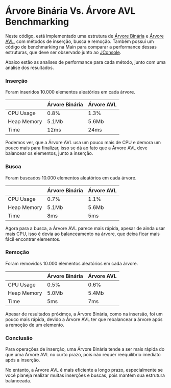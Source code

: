 # Árvore Binária Vs. Árvore AVL Benchmarking

Neste código, está implementado uma estrutura de [Árvore Binária](https://pt.wikipedia.org/wiki/%C3%81rvore_bin%C3%A1ria) e [Árvore AVL](https://pt.wikipedia.org/wiki/%C3%81rvore_AVL), com métodos de inserção, busca e remoção. Também possui um código de benchmarking na Main para comparar a performance dessas estruturas, que deve ser observado junto ao [JConsole](https://docs.oracle.com/javase/8/docs/technotes/guides/management/jconsole.html).

Abaixo estão as analises de performance para cada método, junto com uma análise dos resultados.

### Inserção

Foram inseridos 10.000 elementos aleatórios em cada árvore.

|  | Árvore Binária | Árvore AVL |
| ------ | ------ | ------ |
| CPU Usage | 0.8% | 1.3% |
| Heap Memory | 5.1Mb | 5.6Mb |
| Time | 12ms | 24ms |

Podemos ver, que a Árvore AVL usa um pouco mais de CPU e demora um pouco mais para finalizar, isso se dá ao fato que a Árvore AVL deve balancear os elementos, junto a inserção.

### Busca

Foram buscados 10.000 elementos aleatórios em cada árvore.

|  | Árvore Binária | Árvore AVL |
| ------ | ------ | ------ |
| CPU Usage | 0.7% | 1.1% |
| Heap Memory | 5.1Mb | 5.6Mb |
| Time | 8ms | 5ms |

Agora para a busca, a Árvore AVL parece mais rápida, apesar de ainda usar mais CPU, isso é devia ao balanceamento na árvore, que deixa ficar mais fácil encontrar elementos.

### Remoção

Foram removidos 10.000 elementos aleatórios em cada árvore.

|  | Árvore Binária | Árvore AVL |
| ------ | ------ | ------ |
| CPU Usage | 0.5% | 0.6% |
| Heap Memory | 5.0Mb | 5.4Mb |
| Time | 5ms | 7ms |

Apesar de resultados próximos, a Árvore Binária, como na insersão, foi um pouco mais rápida, devido a Árvore AVL ter que rebalancear a árvore após a remoção de um elemento.

### Conclusão

Para operações de inserção, uma Árvore Binária tende a ser mais rápida do que uma Árvore AVL no curto prazo, pois não requer reequilíbrio imediato após a inserção.

No entanto, a Árvore AVL é mais eficiente a longo prazo, especialmente se você planeja realizar muitas inserções e buscas, pois mantém sua estrutura balanceada.
